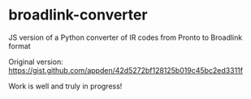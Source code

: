 # broadlink-converter
JS version of a Python converter of IR codes from Pronto to Broadlink format

Original version: https://gist.github.com/appden/42d5272bf128125b019c45bc2ed3311f

Work is well and truly in progress!
